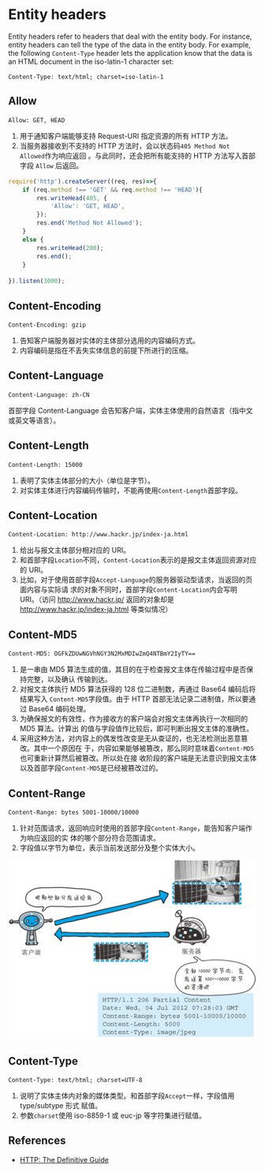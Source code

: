 # Entity headers
Entity headers refer to headers that deal with the entity body. For instance,
entity headers can tell the type of the data in the entity body. For example,
the following `Content-Type` header lets the application know that the data is
an HTML document in the iso-latin-1 character set:
```
Content-Type: text/html; charset=iso-latin-1
```


## Allow
```
Allow: GET, HEAD
```
1. 用于通知客户端能够支持 Request-URI 指定资源的所有 HTTP 方法。
2. 当服务器接收到不支持的 HTTP 方法时，会以状态码`405 Method Not Allowed`作为响应返回
。与此同时，还会把所有能支持的 HTTP 方法写入首部字段 `Allow` 后返回。

```js
require('http').createServer((req, res)=>{
    if (req.method !== 'GET' && req.method !== 'HEAD'){
        res.writeHead(405, {
            'Allow': 'GET, HEAD',
        });
        res.end('Method Not Allowed');
    }
    else {
        res.writeHead(200);
        res.end();
    }

}).listen(3000);
```


## Content-Encoding
```
Content-Encoding: gzip
```
1. 告知客户端服务器对实体的主体部分选用的内容编码方式。
2. 内容编码是指在不丢失实体信息的前提下所进行的压缩。


## Content-Language
```
Content-Language: zh-CN
```
首部字段 Content-Language 会告知客户端，实体主体使用的自然语言（指中文或英文等语言）。


## Content-Length
```
Content-Length: 15000
```
1. 表明了实体主体部分的大小（单位是字节）。
2. 对实体主体进行内容编码传输时，不能再使用`Content-Length`首部字段。


## Content-Location
```
Content-Location: http://www.hackr.jp/index-ja.html
```
1. 给出与报文主体部分相对应的 URI。
2. 和首部字段`Location`不同，`Content-Location`表示的是报文主体返回资源对应的 URI。
3. 比如，对于使用首部字段`Accept-Language`的服务器驱动型请求，当返回的页面内容与实际请
求的对象不同时，首部字段`Content-Location`内会写明 URI。（访问 http://www.hackr.jp/
返回的对象却是 http://www.hackr.jp/index-ja.html 等类似情况）


## Content-MD5
```
Content-MD5: OGFkZDUwNGVhNGY3N2MxMDIwZmQ4NTBmY2IyTY==
```
1. 是一串由 MD5 算法生成的值，其目的在于检查报文主体在传输过程中是否保持完整，以及确认
传输到达。
2. 对报文主体执行 MD5 算法获得的 128 位二进制数，再通过 Base64 编码后将结果写入
`Content-MD5`字段值。由于 HTTP 首部无法记录二进制值，所以要通过 Base64 编码处理。
3. 为确保报文的有效性，作为接收方的客户端会对报文主体再执行一次相同的 MD5 算法。计算出
的值与字段值作比较后，即可判断出报文主体的准确性。
4. 采用这种方法，对内容上的偶发性改变是无从查证的，也无法检测出恶意篡改。其中一个原因在
于，内容如果能够被篡改，那么同时意味着`Content-MD5`也可重新计算然后被篡改。所以处在接
收阶段的客户端是无法意识到报文主体以及首部字段`Content-MD5`是已经被篡改过的。


## Content-Range
```
Content-Range: bytes 5001-10000/10000
```
1. 针对范围请求，返回响应时使用的首部字段`Content-Range`，能告知客户端作为响应返回的实
体的哪个部分符合范围请求。
2. 字段值以字节为单位，表示当前发送部分及整个实体大小。

![ContentRange](./images/EntityHeaders/ContentRange.png)


## Content-Type
```
Content-Type: text/html; charset=UTF-8
```
1. 说明了实体主体内对象的媒体类型。和首部字段`Accept`一样，字段值用 type/subtype 形式
赋值。
2. 参数`charset`使用 iso-8859-1 或 euc-jp 等字符集进行赋值。


## References
* [HTTP: The Definitive Guide](https://book.douban.com/subject/1440226/)
